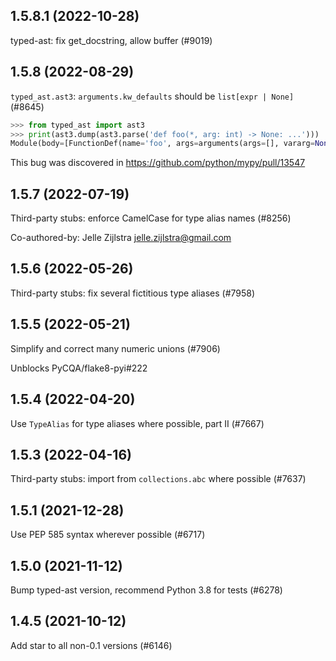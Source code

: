 ## 1.5.8.1 (2022-10-28)

typed-ast: fix get_docstring, allow buffer (#9019)

## 1.5.8 (2022-08-29)

`typed_ast.ast3`: `arguments.kw_defaults` should be `list[expr | None]` (#8645)

```python
>>> from typed_ast import ast3
>>> print(ast3.dump(ast3.parse('def foo(*, arg: int) -> None: ...')))
Module(body=[FunctionDef(name='foo', args=arguments(args=[], vararg=None, kwonlyargs=[arg(arg='arg', annotation=Name(id='int', ctx=Load()), type_comment=None)], kw_defaults=[None], kwarg=None, defaults=[]), body=[Expr(value=Ellipsis())], decorator_list=[], returns=NameConstant(value=None), type_comment=None)], type_ignores=[])
```

This bug was discovered in https://github.com/python/mypy/pull/13547

## 1.5.7 (2022-07-19)

Third-party stubs: enforce CamelCase for type alias names (#8256)

Co-authored-by: Jelle Zijlstra <jelle.zijlstra@gmail.com>

## 1.5.6 (2022-05-26)

Third-party stubs: fix several fictitious type aliases (#7958)

## 1.5.5 (2022-05-21)

Simplify and correct many numeric unions (#7906)

Unblocks PyCQA/flake8-pyi#222

## 1.5.4 (2022-04-20)

Use `TypeAlias` for type aliases where possible, part II (#7667)

## 1.5.3 (2022-04-16)

Third-party stubs: import from `collections.abc` where possible (#7637)

## 1.5.1 (2021-12-28)

Use PEP 585 syntax wherever possible (#6717)

## 1.5.0 (2021-11-12)

Bump typed-ast version, recommend Python 3.8 for tests (#6278)

## 1.4.5 (2021-10-12)

Add star to all non-0.1 versions (#6146)

